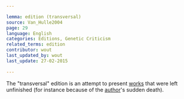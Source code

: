 ```yaml
---

lemma: edition (transversal)
source: Van_Hulle2004
page: 29 
language: English
categories: Editions, Genetic Criticism
related_terms: edition
contributor: wout
last_updated_by: wout
last_update: 27-02-2015
        
---
```


The "transversal" edition is an attempt to present [works](work.html) that were left unfinished (for instance because of the [author](author.html)'s sudden death).

